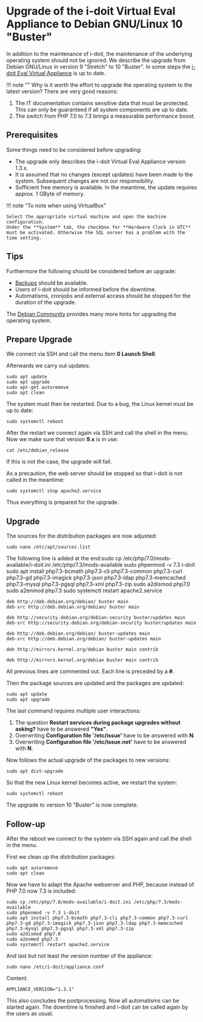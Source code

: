 # Upgrade of the i-doit Virtual Eval Appliance to Debian GNU/Linux 10 "Buster"

In addition to the maintenance of i-doit, the maintenance of the underlying operating system should not be ignored. We describe the upgrade from Debian GNU/Linux in version 9 "Stretch" to 10 "Buster". In some steps the [i-doit Eval Virtual Appliance](index.md) is up to date.

!!! note ""
     Why is it worth the effort to upgrade the operating system to the latest version? There are very good reasons:

1.  The IT documentation contains sensitive data that must be protected. This can only be guaranteed if all system components are up to date.
2.  The switch from PHP 7.0 to 7.3 brings a measurable performance boost.

Prerequisites
-------------

Some things need to be considered before upgrading:

*   The upgrade only describes the i-doit Virtual Eval Appliance version 1.3.x.
*   It is assumed that no changes (except updates) have been made to the system. Subsequent changes are not our responsibility.
*   Sufficient free memory is available. In the meantime, the update requires approx. 1 GByte of memory.

!!! note "To note when using VirtualBox"

    Select the appropriate virtual machine and open the machine configuration.
    Under the **System** tab, the checkbox for **Hardware Clock in UTC** must be activated. Otherwise the SQL server has a problem with the time setting.

Tips
----

Furthermore the following should be considered before an upgrade:

*   [Backups](../../maintenance-and-operation/backup-and-recovery/index.md) should be available.
*   Users of i-doit should be informed before the downtime.
*   Automatisms, cronjobs and external access should be stopped for the duration of the upgrade.

The [Debian Community](https://www.debian.org/releases/buster/amd64/release-notes/index.en.html) provides many more hints for upgrading the operating system.

Prepare Upgrade
---------------

We connect via SSH and call the menu item **0 Launch Shell**.

Afterwards we carry out updates:

```shell
sudo apt update
sudo apt upgrade
sudo apt-get autoremove
sudo apt clean
```

The system must then be restarted. Due to a bug, the Linux kernel must be up to date:

```shell
sudo systemctl reboot
```

After the restart we connect again via SSH and call the shell in the menu. Now we make sure that version **9.x** is in use:

```shell
cat /etc/debian_release
```

If this is not the case, the upgrade will fail.

As a precaution, the web server should be stopped so that i-doit is not called in the meantime:

```shell
sudo systemctl stop apache2.service
```

Thus everything is prepared for the upgrade.

Upgrade
-------

The sources for the distribution packages are now adjusted:

```shell
sudo nano /etc/apt/sources.list
```

The following line is added at the end:sudo cp /etc/php/7.0/mods-available/i-doit.ini /etc/php/7.3/mods-available
sudo phpenmod -v 7.3 i-doit
sudo apt install php7.3-bcmath php7.3-cli php7.3-common php7.3-curl php7.3-gd php7.3-imagick php7.3-json php7.3-ldap php7.3-memcached php7.3-mysql php7.3-pgsql php7.3-xml php7.3-zip
sudo a2dismod php7.0
sudo a2enmod php7.3
sudo systemctl restart apache2.service

```shell
deb http://deb.debian.org/debian/ buster main
deb-src http://deb.debian.org/debian/ buster main

deb http://security.debian.org/debian-security buster/updates main
deb-src http://security.debian.org/debian-security buster/updates main

deb http://deb.debian.org/debian/ buster-updates main
deb-src http://deb.debian.org/debian/ buster-updates main

deb http://mirrors.kernel.org/debian buster main contrib

deb http://mirrors.kernel.org/debian buster main contrib
```

All previous lines are commented out. Each line is preceded by a **#**.

Then the package sources are updated and the packages are updated:

```shell
sudo apt update
sudo apt upgrade
```

The last command requires multiple user interactions:

1.  The question **Restart services during package upgrades without asking?** have to be answered **"Yes"**.
2.  Overwriting **Configuration file '/etc/issue'** have to be answered with **N**.
3.  Overwriting **Configuration file '/etc/issue.net'** have to be answered with **N**.

Now follows the actual upgrade of the packages to new versions:

```shell
sudo apt dist-upgrade
```

So that the new Linux kernel becomes active, we restart the system:

```shell
sudo systemctl reboot
```

The upgrade to version 10 "Buster" is now complete.

Follow-up
---------

After the reboot we connect to the system via SSH again and call the shell in the menu.

First we clean up the distribution packages:

```shell
sudo apt autoremove
sudo apt clean
```

Now we have to adapt the Apache webserver and PHP, because instead of PHP 7.0 now 7.3 is included:

```shell
sudo cp /etc/php/7.0/mods-available/i-doit.ini /etc/php/7.3/mods-available
sudo phpenmod -v 7.3 i-doit
sudo apt install php7.3-bcmath php7.3-cli php7.3-common php7.3-curl php7.3-gd php7.3-imagick php7.3-json php7.3-ldap php7.3-memcached php7.3-mysql php7.3-pgsql php7.3-xml php7.3-zip
sudo a2dismod php7.0
sudo a2enmod php7.3
sudo systemctl restart apache2.service
```

And last but not least the version number of the appliance:

```shell
sudo nano /etc/i-doit/appliance.conf
```

Content:

```shell
APPLIANCE_VERSION="1.3.1"
```

This also concludes the postprocessing. Now all automatisms can be started again. The downtime is finished and i-doit can be called again by the users as usual.